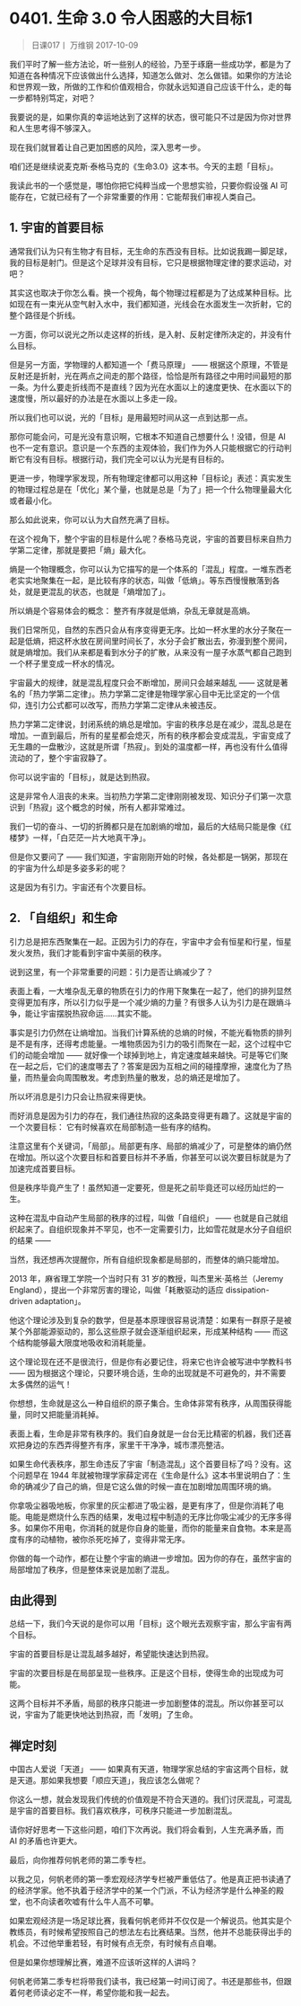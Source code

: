 # 0401. 生命 3.0 令人困惑的大目标1
> 日课017丨
万维钢
2017-10-09

我们平时了解一些方法论，听一些别人的经验，乃至于琢磨一些成功学，都是为了知道在各种情况下应该做出什么选择，知道怎么做对、怎么做错。如果你的方法论和世界观一致，所做的工作和价值观相合，你就永远知道自己应该干什么，走的每一步都特别笃定，对吧？

我要说的是，如果你真的幸运地达到了这样的状态，很可能只不过是因为你对世界和人生思考得不够深入。

现在我们就冒着让自己更加困惑的风险，深入思考一步。

咱们还是继续说麦克斯·泰格马克的《生命3.0》这本书。今天的主题「目标」。

我读此书的一个感觉是，哪怕你把它纯粹当成一个思想实验，只要你假设强 AI 可能存在，它就已经有了一个非常重要的作用：它能帮我们审视人类自己。 

## 1. 宇宙的首要目标

通常我们认为只有生物才有目标，无生命的东西没有目标。比如说我踢一脚足球，我的目标是射门。但是这个足球并没有目标，它只是根据物理定律的要求运动，对吧？

其实这也取决于你怎么看。换一个视角，每个物理过程都是为了达成某种目标。比如现在有一束光从空气射入水中，我们都知道，光线会在水面发生一次折射，它的整个路径是个折线。 

一方面，你可以说光之所以走这样的折线，是入射、反射定律所决定的，并没有什么目标。

但是另一方面，学物理的人都知道一个「费马原理」 —— 根据这个原理，不管是反射还是折射，光在两点之间走的那个路径，恰恰是所有路径之中用时间最短的那一条。为什么要走折线而不是直线？因为光在水面以上的速度更快、在水面以下的速度慢，所以最好的办法是在水面以上多走一段。 

所以我们也可以说，光的「目标」是用最短时间从这一点到达那一点。

那你可能会问，可是光没有意识啊，它根本不知道自己想要什么！没错，但是 AI 也不一定有意识。意识是一个东西的主观体验，我们作为外人只能根据它的行动判断它有没有目标。根据行动，我们完全可以认为光是有目标的。

更进一步，物理学家发现，所有物理定律都可以用这种「目标论」表述：真实发生的物理过程总是在「优化」某个量，也就是总是「为了」把一个什么物理量最大化或者最小化。

那么如此说来，你可以认为大自然充满了目标。

在这个视角下，整个宇宙的目标是什么呢？泰格马克说，宇宙的首要目标来自热力学第二定律，那就是要把「熵」最大化。

熵是一个物理概念，你可以认为它描写的是一个体系的「混乱」程度。一堆东西老老实实地聚集在一起，是比较有序的状态，叫做「低熵」。等东西慢慢散落到各处，就是更混乱的状态，也就是「熵增加了」。 

所以熵是个容易体会的概念： 整齐有序就是低熵，杂乱无章就是高熵。

我们日常所见，自然的东西只会从有序变得更无序。比如一杯水里的水分子聚在一起是低熵，把这杯水放在房间里时间长了，水分子会扩散出去，弥漫到整个房间，就是熵增加。我们从来都是看到水分子的扩散，从来没有一屋子水蒸气都自己跑到一个杯子里变成一杯水的情况。

宇宙最大的规律，就是混乱程度只会不断增加，房间只会越来越乱 —— 这就是著名的「热力学第二定律」。热力学第二定律是物理学家心目中无比坚定的一个信仰，连引力公式都可以改写，而热力学第二定律从未被违反。

热力学第二定律说，封闭系统的熵总是增加。宇宙的秩序总是在减少，混乱总是在增加。一直到最后，所有的星星都会熄灭，所有的秩序都会变成混乱，宇宙变成了无生趣的一盘散沙，这就是所谓「热寂」。到处的温度都一样，再也没有什么值得流动的了，整个宇宙寂静了。

你可以说宇宙的「目标」，就是达到热寂。

这是非常令人沮丧的未来。当初热力学第二定律刚刚被发现、知识分子们第一次意识到「热寂」这个概念的时候，所有人都非常难过。

我们一切的奋斗、一切的折腾都只是在加剧熵的增加，最后的大结局只能是像《红楼梦》一样，「白茫茫一片大地真干净」。

但是你又要问了 —— 我们知道，宇宙刚刚开始的时候，各处都是一锅粥，那现在的宇宙为什么却是多姿多彩的呢？

这是因为有引力。宇宙还有个次要目标。 

## 2. 「自组织」和生命

引力总是把东西聚集在一起。正因为引力的存在，宇宙中才会有恒星和行星，恒星发火发热，我们才能看到宇宙中美丽的秩序。

说到这里，有一个非常重要的问题：引力是否让熵减少了？

表面上看，一大堆杂乱无章的物质在引力的作用下聚集在一起了，他们的排列显然变得更加有序，所以引力似乎是一个减少熵的力量？有很多人认为引力是在跟熵斗争，能让宇宙摆脱热寂命运……其实不能。

事实是引力仍然在让熵增加。当我们计算系统的总熵的时候，不能光看物质的排列是不是有序，还得考虑能量。一堆物质因为引力的吸引而聚在一起，这个过程中它们的动能会增加 —— 就好像一个球掉到地上，肯定速度越来越快。可是等它们聚在一起之后，它们的速度哪去了？答案是因为互相之间的碰撞摩擦，速度化为了热量，而热量会向周围散发。考虑到热量的散发，总的熵还是增加了。

所以坏消息是引力只会让热寂来得更快。

而好消息是因为引力的存在，我们通往热寂的这条路变得更有趣了。这就是宇宙的一个次要目标： 它有时候喜欢在局部制造一些有序的结构。 

注意这里有个关键词，「局部」。局部更有序、局部的熵减少了，可是整体的熵仍然在增加。所以这个次要目标和首要目标并不矛盾，你甚至可以说次要目标就是为了加速完成首要目标。

但是秩序毕竟产生了！虽然知道一定要死，但是死之前毕竟还可以经历灿烂的一生。

这种在混乱中自动产生局部的秩序的过程，叫做「自组织」 —— 也就是自己就组织起来了。自组织现象并不罕见，也不一定需要引力，比如雪花就是水分子自组织的结果 ——  

当然，我还想再次提醒你，所有自组织现象都是局部的，而整体的熵只能增加。

2013 年，麻省理工学院一个当时只有 31 岁的教授，叫杰里米·英格兰（Jeremy England），提出一个非常厉害的理论，叫做「耗散驱动的适应 dissipation-driven adaptation」。 

他这个理论涉及到复杂的数学，但是基本原理很容易说清楚：如果有一群原子是被某个外部能源驱动的，那么这些原子就会逐渐组织起来，形成某种结构 —— 而这个结构能够最大限度地吸收和消耗能量。

这个理论现在还不是很流行，但是你有必要记住，将来它也许会被写进中学教科书 —— 因为根据这个理论，只要环境合适，生命的出现就是不可避免的，并不需要太多偶然的运气！

你想想，生命就是这么一种自组织的原子集合。生命体非常有秩序，从周围获得能量，同时又把能量消耗掉。

表面上看，生命是非常有秩序的。我们自身就是一台台无比精密的机器，我们还喜欢把身边的东西弄得整齐有序，家里干干净净，城市漂亮整洁。 

如果生命代表秩序，那生命违反了宇宙「制造混乱」这个首要目标了吗？没有。这个问题早在 1944 年就被物理学家薛定谔在《生命是什么》这本书里说明白了：生命的确减少了自己的熵，但是它这么做的时候一直在加剧增加周围环境的熵。

你拿吸尘器吸地板，你家里的灰尘都进了吸尘器，是更有序了，但是你消耗了电能。电能是燃烧什么东西的结果，发电过程中制造的无序比你吸尘减少的无序多得多。如果你不用电，你消耗的就是你自身的能量，而你的能量来自食物。本来是高度有序的动植物，被你杀死吃掉了，变得非常无序。 

你做的每一个动作，都在让整个宇宙的熵进一步增加。因为你的存在，虽然宇宙的局部增加了秩序，但是整体来说是加剧了混乱。

## 由此得到

总结一下，我们今天说的是你可以用「目标」这个眼光去观察宇宙，那么宇宙有两个目标。

宇宙的首要目标是让混乱越多越好，希望能快速达到热寂。

宇宙的次要目标是在局部呈现一些秩序。正是这个目标，使得生命的出现成为可能。

这两个目标并不矛盾，局部的秩序只能进一步加剧整体的混乱。所以你甚至可以说，宇宙为了能更快地达到热寂，而「发明」了生命。
 
## 禅定时刻

中国古人爱说「天道」 —— 如果真有天道，物理学家总结的宇宙这两个目标，就是天道。那如果我想要「顺应天道」，我应该怎么做呢？

你这么一想，就会发现我们传统的价值观是不符合天道的。我们讨厌混乱，可混乱是宇宙的首要目标。我们喜欢秩序，可秩序只能进一步加剧混乱。

请你好好思考一下这些问题，咱们下次再说。我们将会看到，人生充满矛盾，而 AI 的矛盾也许更大。 

最后，向你推荐何帆老师的第二季专栏。

以我之见，何帆老师的第一季宏观经济学专栏被严重低估了。他是真正把书读通了的经济学家。他不执着于经济学中的某一个门派，不认为经济学是什么神圣的殿堂，也不向读者吹嘘有什么牛人高不可攀。

如果宏观经济是一场足球比赛，我看何帆老师并不仅仅是一个解说员。他其实是个教练员，有时候希望按照自己的想法左右比赛结果。当然，他并不总能获得出手的机会。不过他举重若轻，有时候有点无奈，有时候有点自嘲。

但是如果你想理解比赛，难道不应该听这样的人讲吗？

何帆老师第二季专栏将带我们读书，我已经第一时间订阅了。书还是那些书，但跟着何老师读必定不一样，希望你能和我一起去。


